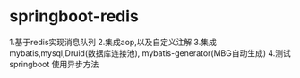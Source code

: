 # springboot-redis
1.基于redis实现消息队列
2.集成aop,以及自定义注解
3.集成 mybatis,mysql,Druid(数据库连接池), mybatis-generator(MBG自动生成)
4.测试springboot 使用异步方法